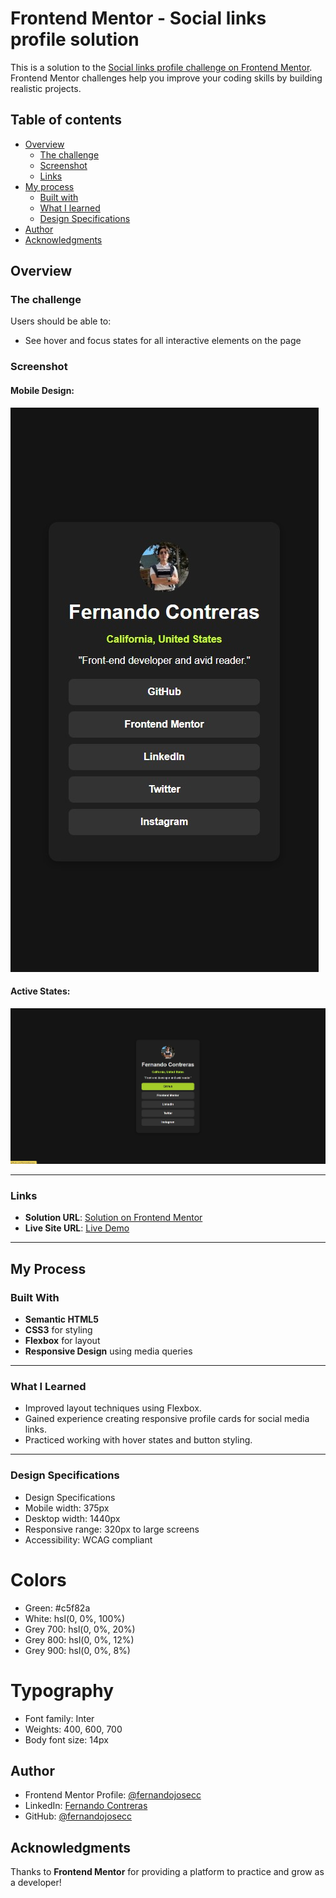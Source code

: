 # Frontend Mentor - Social links profile solution

This is a solution to the [Social links profile challenge on Frontend Mentor](https://www.frontendmentor.io/challenges/social-links-profile-UG32l9m6dQ). Frontend Mentor challenges help you improve your coding skills by building realistic projects. 

## Table of contents

- [Overview](#overview)
  - [The challenge](#the-challenge)
  - [Screenshot](#screenshot)
  - [Links](#links)
- [My process](#my-process)
  - [Built with](#built-with)
  - [What I learned](#what-i-learned)
  - [Design Specifications](#design-specifications)
- [Author](#author)
- [Acknowledgments](#acknowledgments)

## Overview

### The challenge

Users should be able to:

- See hover and focus states for all interactive elements on the page

### Screenshot  
#### Mobile Design:  
![Mobile Screenshot](./design/mobile-design.jpg)  

#### Active States:  
![Active States Screenshot](./design/active-states.jpg)  

---

### Links  
- **Solution URL**: [Solution on Frontend Mentor](https://www.frontendmentor.io/solutions/linktree-clone-css)  
- **Live Site URL**: [Live Demo](https://fernandojosecc.github.io/social-link-profile/)  

---

## My Process  

### Built With  
- **Semantic HTML5**  
- **CSS3** for styling  
- **Flexbox** for layout  
- **Responsive Design** using media queries  

---

### What I Learned  
- Improved layout techniques using Flexbox.  
- Gained experience creating responsive profile cards for social media links.  
- Practiced working with hover states and button styling.  

--- 

### Design Specifications
- Design Specifications
- Mobile width: 375px
- Desktop width: 1440px
- Responsive range: 320px to large screens
- Accessibility: WCAG compliant

# Colors
- Green: #c5f82a
- White: hsl(0, 0%, 100%)
- Grey 700: hsl(0, 0%, 20%)
- Grey 800: hsl(0, 0%, 12%)
- Grey 900: hsl(0, 0%, 8%)

# Typography
- Font family: Inter
- Weights: 400, 600, 700
- Body font size: 14px

## Author
- Frontend Mentor Profile: [@fernandojosecc](https://www.frontendmentor.io/profile/fernandojosecc)
- LinkedIn: [Fernando Contreras](https://www.linkedin.com/in/fernandojosecontreras/)
- GitHub: [@fernandojosecc](https://github.com/fernandojosecc)

## Acknowledgments
Thanks to **Frontend Mentor** for providing a platform to practice and grow as a developer!